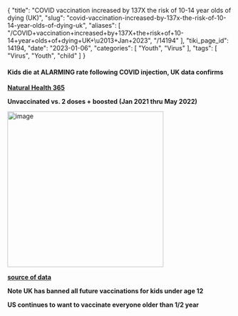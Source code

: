 {
    "title": "COVID vaccination increased by 137X the risk of 10-14 year olds of dying (UK)",
    "slug": "covid-vaccination-increased-by-137x-the-risk-of-10-14-year-olds-of-dying-uk",
    "aliases": [
        "/COVID+vaccination+increased+by+137X+the+risk+of+10-14+year+olds+of+dying+UK+\u2013+Jan+2023",
        "/14194"
    ],
    "tiki_page_id": 14194,
    "date": "2023-01-06",
    "categories": [
        "Youth",
        "Virus"
    ],
    "tags": [
        "Virus",
        "Youth",
        "child"
    ]
}


#### Kids die at ALARMING rate following COVID injection, UK data confirms

 **[Natural Health 365](https://www.naturalhealth365.com/kids-die-at-alarming-rate-following-covid-injection-uk-data-confirms.html)** 

 **Unvaccinated vs. 2 doses + boosted (Jan 2021 thru May 2022)** 

<img src="https://d1bk1kqxc0sym.cloudfront.net/attachments/jpeg/all-cause-deaths-in-uk-10-13.jpg" alt="image" width="350">

 **[source of data](https://expose-news.com/2022/12/03/covid-vaccinated-children-137x-more-likely-die-2/)** 

 **Note UK has banned all future vaccinations for kids under age 12** 

 **US continues to want to vaccinate everyone older than 1/2 year**